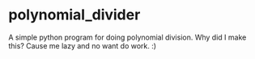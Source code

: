 # polynomial_divider
A simple python program for doing polynomial division. Why did I make this? Cause me lazy and no want do work. :)

